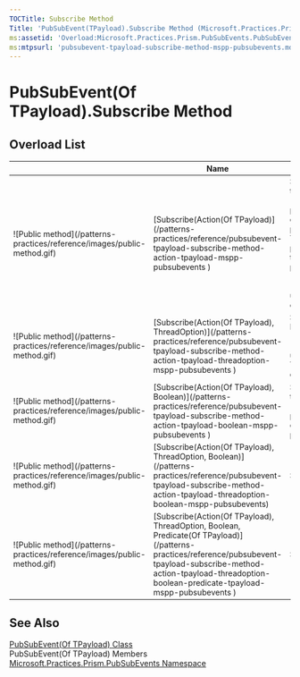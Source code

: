 ```yaml
---
TOCTitle: Subscribe Method
Title: 'PubSubEvent(TPayload).Subscribe Method (Microsoft.Practices.Prism.PubSubEvents)'
ms:assetid: 'Overload:Microsoft.Practices.Prism.PubSubEvents.PubSubEvent\`1.Subscribe'
ms:mtpsurl: 'pubsubevent-tpayload-subscribe-method-mspp-pubsubevents.md'
---
```


# PubSubEvent(Of TPayload).Subscribe Method

## Overload List

<table>
<thead>
<tr class="header">
<th> </th>
<th>Name</th>
<th>Description</th>
</tr>
</thead>
<tbody>
<tr class="odd">
<td>![Public method](/patterns-practices/reference/images/public-method.gif)</td>
<td>[Subscribe(Action(Of TPayload)](/patterns-practices/reference/pubsubevent-tpayload-subscribe-method-action-tpayload-mspp-pubsubevents
)</td>
<td><div class="summary">
Subscribes a delegate to an event that will be published on the [PublisherThread](/patterns-practices/reference/threadoption-enumeration-mspp-pubsubevents
). [PubSubEvent(Of TPayload)](/patterns-practices/reference/pubsubevent-tpayload-class-mspp-pubsubevents) will maintain a [WeakReference](http://msdn2.microsoft.com/en-us/library/hbh8w2zd) to the target of the supplied <em>action</em> delegate.
</div></td>
</tr>
<tr class="even">
<td>![Public method](/patterns-practices/reference/images/public-method.gif)</td>
<td>[Subscribe(Action(Of TPayload), ThreadOption)](/patterns-practices/reference/pubsubevent-tpayload-subscribe-method-action-tpayload-threadoption-mspp-pubsubevents
)</td>
<td><div class="summary">
Subscribes a delegate to an event. PubSubEvent will maintain a [WeakReference](http://msdn2.microsoft.com/en-us/library/hbh8w2zd) to the Target of the supplied <em>action</em> delegate.
</div></td>
</tr>
<tr class="odd">
<td>![Public method](/patterns-practices/reference/images/public-method.gif)</td>
<td>[Subscribe(Action(Of TPayload), Boolean)](/patterns-practices/reference/pubsubevent-tpayload-subscribe-method-action-tpayload-boolean-mspp-pubsubevents
)</td>
<td><div class="summary">
Subscribes a delegate to an event that will be published on the [PublisherThread](/patterns-practices/reference/threadoption-enumeration-mspp-pubsubevents).
</div></td>
</tr>
<tr class="even">
<td>![Public method](/patterns-practices/reference/images/public-method.gif)</td>
<td>[Subscribe(Action(Of TPayload), ThreadOption, Boolean)](/patterns-practices/reference/pubsubevent-tpayload-subscribe-method-action-tpayload-threadoption-boolean-mspp-pubsubevents)</td>
<td><div class="summary">
Subscribes a delegate to an event.
</div></td>
</tr>
<tr class="odd">
<td>![Public method](/patterns-practices/reference/images/public-method.gif)</td>
<td>[Subscribe(Action(Of TPayload), ThreadOption, Boolean, Predicate(Of TPayload)](/patterns-practices/reference/pubsubevent-tpayload-subscribe-method-action-tpayload-threadoption-boolean-predicate-tpayload-mspp-pubsubevents
)</td>
<td><div class="summary">
Subscribes a delegate to an event.
</div></td>
</tr>
</tbody>
</table>

## See Also

[PubSubEvent(Of TPayload) Class](/patterns-practices/reference/pubsubevent-tpayload-class-mspp-pubsubevents)  
PubSubEvent(Of TPayload) Members  
[Microsoft.Practices.Prism.PubSubEvents Namespace](/patterns-practices/reference/mspp-pubsubevents-namespace)  